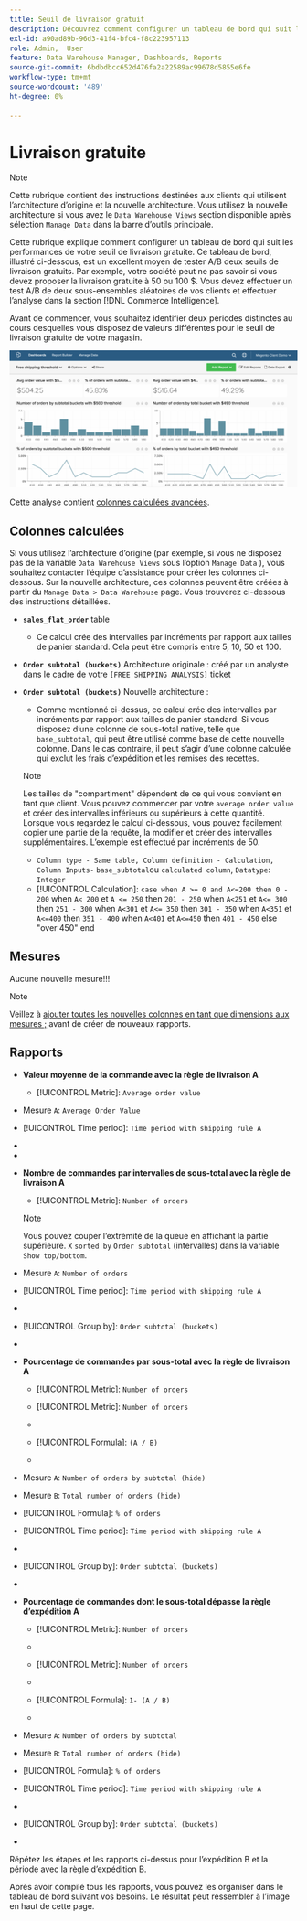 ```yaml
---
title: Seuil de livraison gratuit
description: Découvrez comment configurer un tableau de bord qui suit les performances de votre seuil de livraison gratuite.
exl-id: a90ad89b-96d3-41f4-bfc4-f8c223957113
role: Admin,  User
feature: Data Warehouse Manager, Dashboards, Reports
source-git-commit: 6bdbdbcc652d476fa2a22589ac99678d5855e6fe
workflow-type: tm+mt
source-wordcount: '489'
ht-degree: 0%

---
```


# Livraison gratuite

>[!NOTE]
>
>Cette rubrique contient des instructions destinées aux clients qui utilisent l’architecture d’origine et la nouvelle architecture. Vous utilisez la nouvelle architecture si vous avez le `Data Warehouse Views` section disponible après sélection `Manage Data` dans la barre d’outils principale.

Cette rubrique explique comment configurer un tableau de bord qui suit les performances de votre seuil de livraison gratuite. Ce tableau de bord, illustré ci-dessous, est un excellent moyen de tester A/B deux seuils de livraison gratuits. Par exemple, votre société peut ne pas savoir si vous devez proposer la livraison gratuite à 50 ou 100 $. Vous devez effectuer un test A/B de deux sous-ensembles aléatoires de vos clients et effectuer l’analyse dans la section [!DNL Commerce Intelligence].

Avant de commencer, vous souhaitez identifier deux périodes distinctes au cours desquelles vous disposez de valeurs différentes pour le seuil de livraison gratuite de votre magasin.

![](../../assets/free_shipping_threshold.png)

Cette analyse contient [colonnes calculées avancées](../data-warehouse-mgr/adv-calc-columns.md).

## Colonnes calculées

Si vous utilisez l’architecture d’origine (par exemple, si vous ne disposez pas de la variable `Data Warehouse Views` sous l’option `Manage Data` ), vous souhaitez contacter l’équipe d’assistance pour créer les colonnes ci-dessous. Sur la nouvelle architecture, ces colonnes peuvent être créées à partir du `Manage Data > Data Warehouse` page. Vous trouverez ci-dessous des instructions détaillées.

* **`sales_flat_order`** table
   * Ce calcul crée des intervalles par incréments par rapport aux tailles de panier standard. Cela peut être compris entre 5, 10, 50 et 100.

* **`Order subtotal (buckets)`** Architecture originale : créé par un analyste dans le cadre de votre `[FREE SHIPPING ANALYSIS]` ticket
* **`Order subtotal (buckets)`** Nouvelle architecture :
   * Comme mentionné ci-dessus, ce calcul crée des intervalles par incréments par rapport aux tailles de panier standard. Si vous disposez d’une colonne de sous-total native, telle que `base_subtotal`, qui peut être utilisé comme base de cette nouvelle colonne. Dans le cas contraire, il peut s’agir d’une colonne calculée qui exclut les frais d’expédition et les remises des recettes.

  >[!NOTE]
  >
  >Les tailles de &quot;compartiment&quot; dépendent de ce qui vous convient en tant que client. Vous pouvez commencer par votre `average order value` et créer des intervalles inférieurs ou supérieurs à cette quantité. Lorsque vous regardez le calcul ci-dessous, vous pouvez facilement copier une partie de la requête, la modifier et créer des intervalles supplémentaires. L’exemple est effectué par incréments de 50.

   * `Column type - Same table, Column definition - Calculation, Column Inputs-` `base_subtotal`ou `calculated column`, `Datatype`: `Integer`
   * [!UICONTROL Calculation]: `case when A >= 0 and A<=200 then 0 - 200`
when `A< 200` et `A <= 250` then `201 - 250`
when `A<251` et `A<= 300` then `251 - 300`
when `A<301` et `A<= 350` then `301 - 350`
when `A<351` et `A<=400` then `351 - 400`
when `A<401` et `A<=450` then `401 - 450`
else &quot;over 450&quot; end


## Mesures

Aucune nouvelle mesure!!!

>[!NOTE]
>
>Veillez à [ajouter toutes les nouvelles colonnes en tant que dimensions aux mesures ;](../data-warehouse-mgr/manage-data-dimensions-metrics.md) avant de créer de nouveaux rapports.

## Rapports

* **Valeur moyenne de la commande avec la règle de livraison A**
   * [!UICONTROL Metric]: `Average order value`

* Mesure `A`: `Average Order Value`
* [!UICONTROL Time period]: `Time period with shipping rule A`
* 
  [!UICONTROL Interval]: `None`
* 
  [!UICONTROL Chart Type]: `Scalar`

* **Nombre de commandes par intervalles de sous-total avec la règle de livraison A**
   * [!UICONTROL Metric]: `Number of orders`

  >[!NOTE]
  >
  >Vous pouvez couper l’extrémité de la queue en affichant la partie supérieure. `X` `sorted by` `Order subtotal` (intervalles) dans la variable `Show top/bottom`.

* Mesure `A`: `Number of orders`
* [!UICONTROL Time period]: `Time period with shipping rule A`
* 
  [!UICONTROL Interval]: `None`
* [!UICONTROL Group by]: `Order subtotal (buckets)`
* 
  [!UICONTROL Chart Type]: `Column`

* **Pourcentage de commandes par sous-total avec la règle de livraison A**
   * [!UICONTROL Metric]: `Number of orders`

   * [!UICONTROL Metric]: `Number of orders`
   * 
     [!UICONTROL Groupe par]: `Independent`
   * [!UICONTROL Formula]: `(A / B)`
   * 
     [!UICONTROL Format]: `%`

* Mesure `A`: `Number of orders by subtotal (hide)`
* Mesure `B`: `Total number of orders (hide)`
* [!UICONTROL Formula]: `% of orders`
* [!UICONTROL Time period]: `Time period with shipping rule A`
* 
  [!UICONTROL Interval]: `None`
* [!UICONTROL Group by]: `Order subtotal (buckets)`
* 
  [!UICONTROL Chart Type]: `Line`

* **Pourcentage de commandes dont le sous-total dépasse la règle d’expédition A**
   * [!UICONTROL Metric]: `Number of orders`
   * 
     [!UICONTROL Perspective]: `Cumulative`

   * [!UICONTROL Metric]: `Number of orders`
   * 
     [!UICONTROL Groupe par]: `Independent`

   * [!UICONTROL Formula]: `1- (A / B)`
   * 
     [!UICONTROL Format]: `%`

* Mesure `A`: `Number of orders by subtotal`
* Mesure `B`: `Total number of orders (hide)`
* [!UICONTROL Formula]: `% of orders`
* [!UICONTROL Time period]: `Time period with shipping rule A`
* 
  [!UICONTROL Interval]: `None`
* [!UICONTROL Group by]: `Order subtotal (buckets)`
* 
  [!UICONTROL Chart Type]: `Line`


Répétez les étapes et les rapports ci-dessus pour l’expédition B et la période avec la règle d’expédition B.

Après avoir compilé tous les rapports, vous pouvez les organiser dans le tableau de bord suivant vos besoins. Le résultat peut ressembler à l’image en haut de cette page.
